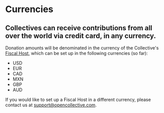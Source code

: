 # Currencies

## Collectives can receive contributions from all over the world via credit card, in any currency.

Donation amounts will be denominated in the currency of the Collective's [Fiscal Host](https://github.com/opencollective/documentation/tree/7991781321e21c71705dddaf37775eeb78dbe972/hosts/README.md), which can be set up in the following currencies \(so far\):

* USD
* EUR
* CAD
* MXN
* GBP
* AUD

If you would like to set up a Fiscal Host in a different currency, please contact us at support@opencollective.com.

